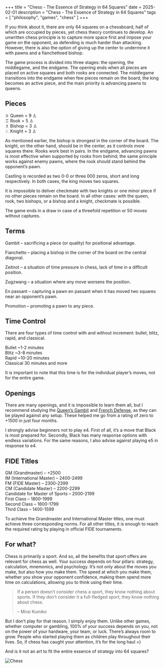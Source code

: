 +++
title = "Chess - The Essence of Strategy in 64 Squares"
date = 2025-02-01
description = "Chess - The Essence of Strategy in 64 Squares"
tags = [
    "philosophy",
    "games",
    "chess"
]
+++

If you think about it, there are only 64 squares on a chessboard, half of which are occupied by pieces, yet chess theory continues to develop. An unwritten chess principle is to capture more space first and impose your game on the opponent, as defending is much harder than attacking. However, there is also the option of giving up the center to undermine it with pawns and a fianchettoed bishop.

The game process is divided into three stages: the opening, the middlegame, and the endgame. The opening ends when all pieces are placed on active squares and both rooks are connected. The middlegame transitions into the endgame when few pieces remain on the board, the king becomes an active piece, and the main priority is advancing pawns to queens.


## Pieces

♕ Queen = 9 ♙<br>
♖ Rook = 5 ♙<br>
♗ Bishop = 3 ♙<br>
♘ Knight = 3 ♙<br>

As mentioned earlier, the bishop is strongest in the corner of the board. The knight, on the other hand, should be in the center, as it controls more squares there. Rooks work best in pairs. In the endgame, advancing pawns is most effective when supported by rooks from behind; the same principle works against enemy pawns, where the rook should stand behind the opponent’s pawn.

Castling is recorded as two 0-0 or three 000 zeros, short and long respectively. In both cases, the king moves two squares.

It is impossible to deliver checkmate with two knights or one minor piece if no other pieces remain on the board. In all other cases: with the queen, rook, two bishops, or a bishop and a knight, checkmate is possible.

The game ends in a draw in case of a threefold repetition or 50 moves without captures.


## Terms

Gambit – sacrificing a piece (or quality) for positional advantage.

Fianchetto – placing a bishop in the corner of the board on the central diagonal.

Zeitnot – a situation of time pressure in chess, lack of time in a difficult position.

Zugzwang – a situation where any move worsens the position.

En passant – capturing a pawn en passant when it has moved two squares near an opponent’s pawn.

Promotion – promoting a pawn to any piece.


## Time Control

There are four types of time control with and without increment: bullet, blitz, rapid, and classical.

Bullet ~1-2 minutes<br>
Blitz ~3-8 minutes<br>
Rapid ~10-20 minutes<br>
Classical 30 minutes and more<br>

It is important to note that this time is for the individual player’s moves, not for the entire game.


## Openings

There are many openings, and it is impossible to learn them all, but I recommend studying the [Queen’s Gambit](https://lichess.org/study/topic/Queen's%20Gambit/popular) and [French Defense](https://lichess.org/study/topic/French%20Defense/popular), as they can be played against any setup. These helped me go from a rating of zero to +1500 in just four months.

I strongly advise beginners not to play e4. First of all, it’s a move that Black is most prepared for. Secondly, Black has many response options with endless variations. For the same reasons, I also advise against playing e5 in response to e4.


## FIDE Titles

GM (Grandmaster) – +2500<br>
IM (International Master) – 2400-2499<br>
FM (FIDE Master) – 2300-2399<br>
CM (Candidate Master) – 2200-2299<br>
Candidate for Master of Sports – 2000-2199<br>
First Class – 1800-1999<br>
Second Class – 1600-1799<br>
Third Class – 1400-1599<br>

To achieve the Grandmaster and International Master titles, one must achieve three corresponding norms. For all other titles, it is enough to reach the required rating by playing in official FIDE tournaments.


## For what?

Chess is primarily a sport. And so, all the benefits that sport offers are relevant for chess as well. Your success depends on four pillars: strategy, calculation, mnemonics, and psychology. It’s not only about the moves you make, but also how you make them. The speed at which you make them, whether you show your opponent confidence, making them spend more time on calculations, allowing you to think using their time.

> If a person doesn’t consider chess a sport, they know nothing about sports. If they don’t consider it a full-fledged sport, they know nothing about chess.
>
> – Mirai Kumiko

But I don’t play for that reason. I simply enjoy them. Unlike other games, whether computer or gambling, 100% of your success depends on you, not on the power of your hardware, your team, or luck. There’s always room to grow. People who started playing them as children play throughout their lives. So, if chess has caught your attention, it’s for the long haul =)

And is it not an art to fit the entire essence of strategy into 64 squares?

![Chess](/images/chess.webp)
